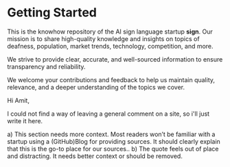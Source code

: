 # Getting Started



This is the knowhow repository of the AI sign language startup **sign**. Our mission is to share high-quality knowledge and insights on topics of deafness, population, market trends, technology, competition, and more.

We strive to provide clear, accurate, and well-sourced information to ensure transparency and reliability.

We welcome your contributions and feedback to help us maintain quality, relevance, and a deeper understanding of the topics we cover.


Hi Amit, 

I could not find a way of leaving a general comment on a site, so i'll just write it here. 

a) This section needs more context. Most readers won’t be familiar with a startup using a (GitHub)Blog for providing sources. It should clearly explain that this is the go-to place for our sources..
b) The quote feels out of place and distracting. It needs better context or should be removed.

